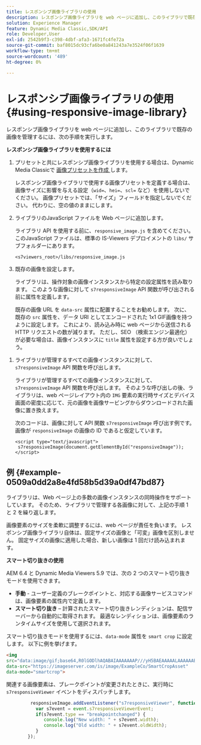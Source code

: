 ```yaml
---
title: レスポンシブ画像ライブラリの使用
description: レスポンシブ画像ライブラリを web ページに追加し、このライブラリで既存の画像を管理するには、次の手順を実行します。
solution: Experience Manager
feature: Dynamic Media Classic,SDK/API
role: Developer,User
exl-id: 2542b9f3-c398-4dbf-afa3-1671fc4fe72a
source-git-commit: baf8015dc93cfa6be0a841243a7e3524f06f1639
workflow-type: tm+mt
source-wordcount: '489'
ht-degree: 0%

---
```


# レスポンシブ画像ライブラリの使用{#using-responsive-image-library}

レスポンシブ画像ライブラリを web ページに追加し、このライブラリで既存の画像を管理するには、次の手順を実行します。

**レスポンシブ画像ライブラリを使用するには**

1. プリセットと共にレスポンシブ画像ライブラリを使用する場合は、Dynamic Media Classicで [ 画像プリセットを作成 ](https://experienceleague.adobe.com/docs/dynamic-media-classic/using/image-sizing/setting-image-presets.html#image-sizing) します。

   レスポンシブ画像ライブラリで使用する画像プリセットを定義する場合は、画像サイズに影響を与える設定（`wid=`、`hei=`、`scl=` など）を使用しないでください。 画像プリセットでは、「サイズ」フィールドを指定しないでください。 代わりに、空の値のままにします。
1. ライブラリのJavaScript ファイルを Web ページに追加します。

   ライブラリ API を使用する前に、`responsive_image.js` を含めてください。 このJavaScript ファイルは、標準の IS-Viewers デプロイメントの `libs/` サブフォルダーにあります。

   `<s7viewers_root>/libs/responsive_image.js`
1. 既存の画像を設定します。

   ライブラリは、操作対象の画像インスタンスから特定の設定属性を読み取ります。 このような画像に対して `s7responsiveImage` API 関数が呼び出される前に属性を定義します。

   既存の画像 URL を `data-src` 属性に配置することをお勧めします。 次に、既存の `src` 属性を、データ URI としてエンコードされた 1x1 GIF画像を持つように設定します。 これにより、読み込み時に web ページから送信される HTTP リクエストの数が減ります。 ただし、SEO （検索エンジン最適化）が必要な場合は、画像インスタンスに `title` 属性を設定する方が良いでしょう。

<!--
   The following is an example of defining `data-breakpoints` attribute for the image and using a 1x1 GIF encoded as Data URI:

   ```
   <img src="data:image/gif;base64,R0lGODlhAQABAIAAAAAAAP///yH5BAEAAAAALAAAAAABAAEAAAIBRAA7" data-src="https://s7d9.scene7.com/is/image/Scene7SharedAssets/Backpack_B" data-breakpoints="360,720,940">
   ```
-->

1. ライブラリが管理するすべての画像インスタンスに対して、`s7responsiveImage` API 関数を呼び出します。

   ライブラリが管理するすべての画像インスタンスに対して、`s7responsiveImage` API 関数を呼び出します。 そのような呼び出しの後、ライブラリは、web ページレイアウト内の `IMG` 要素の実行時サイズとデバイス画面の密度に応じて、元の画像を画像サービングからダウンロードされた画像に置き換えます。

   次のコードは、画像に対して API 関数 `s7responsiveImage` 呼び出す例です。画像が `responsiveImage` の画像の ID であると仮定しています。

   ```
   <script type="text/javascript"> 
    s7responsiveImage(document.getElementById("responsiveImage")); 
   </script>
   ```

## 例 {#example-0509a0dd2a8e4fd58b5d39a0df47bd87}

ライブラリは、Web ページ上の多数の画像インスタンスの同時操作をサポートしています。 そのため、ライブラリで管理する各画像に対して、上記の手順 1 と 2 を繰り返します。

画像要素のサイズを柔軟に調整するには、web ページが責任を負います。 レスポンシブ画像ライブラリ自体は、固定サイズの画像と「可変」画像を区別しません。 固定サイズの画像に適用した場合、新しい画像は 1 回だけ読み込まれます。

<!--
The following code is a complete example of a trivial web page that has a single fluid image managed by the Responsive Image library. The example contains extra CSS styling to make the image "responsive" to the web browser window size:

```html {.line-numbers}
<!DOCTYPE html> 
<html> 
 <head> 
  <style type="text/css"> 
  .container { 
   width: 50%; 
  } 
  .fluidimage { 
   max-width: 100%; 
  } 
  </style> 
 </head> 
 <body> 
  <div class="container"> 
   <img id="responsiveImage" src="data:image/gif;base64,R0lGODlhAQABAIAAAAAAAP///yH5BAEAAAAALAAAAAABAAEAAAIBRAA7" data-src="https://s7d9.scene7.com/is/image/Scene7SharedAssets/Backpack_B" data-breakpoints="200,400,600,800" class="fluidimage"> 
  </div> 
  <script type="text/javascript" src="https://s7d9.scene7.com/s7viewers/libs/responsive_image.js"></script> 
  <script type="text/javascript"> 
   s7responsiveImage(document.getElementById("responsiveImage")); 
  </script> 
 </body> 
</html>

```
-->

**スマート切り抜きの使用**

AEM 6.4 と Dynamic Media Viewers 5.9 では、次の 2 つのスマート切り抜きモードを使用できます。

* **手動** - ユーザー定義のブレークポイントと、対応する画像サービスコマンドは、画像要素の属性内で定義します。
* **スマート切り抜き** – 計算されたスマート切り抜きレンディションは、配信サーバーから自動的に取得されます。 最適なレンディションは、画像要素のランタイムサイズを使用して選択されます。

スマート切り抜きモードを使用するには、`data-mode` 属性を `smart crop` に設定します。 以下に例を挙げます。

```html {.line-numbers}
<img 
src="data:image/gif;base64,R0lGODlhAQABAIAAAAAAAP///yH5BAEAAAAALAAAAAABAAEAAAIBRAA7" 
data-src="https://imageserver.com/is/image/ExampleCo/SmartCropAsset" 
data-mode="smartcrop">
```

関連する画像要素は、ブレークポイントが変更されたときに、実行時に `s7responsiveViewer` イベントをディスパッチします。

```javascript {.line-numbers}
         responsiveImage.addEventListener("s7responsiveViewer", function (event) { 
           var s7event = event.s7responsiveViewerEvent; 
           if(s7event.type == "breakpointchanged") { 
              console.log("New width: " + s7event.width); 
              console.log("Old width: " + s7event.oldWidth); 
           } 
        });
```
